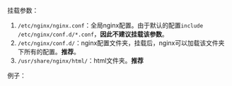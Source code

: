 挂载参数：
1. `/etc/nginx/nginx.conf`：全局nginx配置。由于默认的配置`include /etc/nginx/conf.d/*.conf`，**因此不建议挂载该参数**。
2. `/etc/nginx/conf.d/`：nginx配置文件夹，挂载后，nginx可以加载该文件夹下所有的配置。**推荐**。
3. `/usr/share/nginx/html/`：html文件夹。**推荐**

例子：


